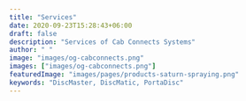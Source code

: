 ```yaml
---
title: "Services"
date: 2020-09-23T15:28:43+06:00
draft: false
description: "Services of Cab Connects Systems"
author: " "
image: "images/og-cabconnects.png"
images: ["images/og-cabconnects.png"]
featuredImage: "images/pages/products-saturn-spraying.png"
keywords: "DiscMaster, DiscMatic, PortaDisc"
---
```

